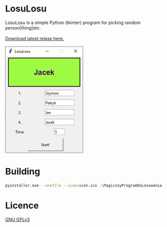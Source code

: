 # LosuLosu
LosuLosu is a simple Python (tkinter) program for picking random person|thing|etc.<br /><br />
[Download latest relase here.]()<br /><br />
![Screenshot](images/screenshot.png)
# Building
```bash
pyinstaller.exe --onefile --icon=icon.ico .\MagicznyProgramDoLosowania.py --exclude-module _bootlocale --windowed
```
# Licence
[GNU GPLv3]()

